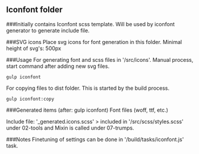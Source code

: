 ## Iconfont folder

###Initially contains
Iconfont scss template. Will be used by iconfont generator to generate include file.

###SVG icons
Place svg icons for font generation in this folder.
Minimal height of svg's: 500px 

###Usage
For generating font and scss files in '/src/icons'. Manual process, start command after adding new svg files.
```
gulp iconfont
```

For copying files to dist folder. This is started by the build process.
```
gulp iconfont:copy
```

###Generated items (after: gulp iconfont)
Font files (woff, ttf, etc.)

Include file: '_generated.icons.scss' > included in '/src/scss/styles.scss' under 02-tools and Mixin is called under 07-trumps.


###Notes
Finetuning of settings can be done in '/build/tasks/iconfont.js' task.

